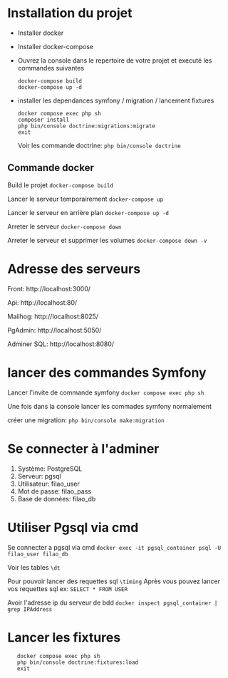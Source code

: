 # Installation du projet

* Installer docker
* Installer docker-compose
* Ouvrez la console dans le repertoire de votre projet et executé les commandes suivantes
    ```
    docker-compose build
    docker-compose up -d
    ```

* installer les dependances symfony / migration / lancement fixtures
    ```
    docker compose exec php sh
    composer install
    php bin/console doctrine:migrations:migrate
    exit
    ```
    Voir les commande doctrine: `php bin/console doctrine`

## Commande docker

Build le projet
`docker-compose build`

Lancer le serveur temporairement
`docker-compose up`

Lancer le serveur en arrière plan
`docker-compose up -d`

Arreter le serveur
`docker-compose down`

Arreter le serveur et supprimer les volumes
`docker-compose down -v`

# Adresse des serveurs

Front: http://localhost:3000/

Api: http://localhost:80/

Mailhog: http://localhost:8025/

PgAdmin: http://localhost:5050/

Adminer SQL: http://localhost:8080/

# lancer des commandes Symfony

Lancer l'invite de commande symfony
`docker compose exec php sh`

Une fois dans la console lancer les commades symfony normalement

créer une migration: ```php bin/console make:migration```

# Se connecter à l'adminer

1. Système: PostgreSQL
2. Serveur: pgsql
3. Utilisateur: filao_user
4. Mot de passe: filao_pass
5. Base de données: filao_db

# Utiliser Pgsql via cmd

Se connecter a pgsql via cmd
`docker exec -it pgsql_container psql -U filao_user filao_db`

Voir les tables
`\dt`

Pour pouvoir lancer des requettes sql
`\timing`
Après vous pouvez lancer vos requettes sql ex:
`SELECT * FROM USER`

Avoir l'adresse ip du serveur de bdd
`docker inspect pgsql_container | grep IPAddress`

# Lancer les fixtures
 ```
    docker compose exec php sh
    php bin/console doctrine:fixtures:load
    exit
```

